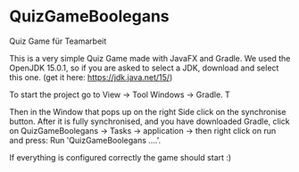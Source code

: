# QuizGameBoolegans
Quiz Game für Teamarbeit

This is a very simple Quiz Game made with JavaFX and Gradle.
We used the OpenJDK 15.0.1, so if you are asked to select a JDK, download and select this one. (get it here: https://jdk.java.net/15/)

To start the project go to View -> Tool Windows -> Gradle. T

Then in the Window that pops up on the right Side click on the synchronise button. 
After it is fully synchronised, and you have downloaded Gradle, click on 
QuizGameBoolegans -> Tasks -> application -> then right click on run and press: Run 'QuizGameBoolegans ....'.

If everything is configured correctly the game should start :)
